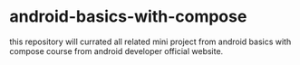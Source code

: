 # android-basics-with-compose
this repository will currated all related mini project from android basics with compose course from android developer official website.
